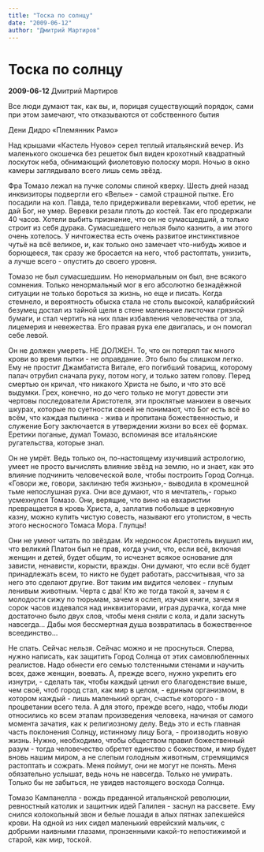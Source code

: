 ```yaml
---
title: "Тоска по солнцу"
date: "2009-06-12"
author: "Дмитрий Мартиров"
---
```


# Тоска по солнцу

**2009-06-12** Дмитрий Мартиров

Все люди думают так, как вы, и, порицая существующий порядок, сами при этом замечают, что отказываются от собственного бытия

Дени Дидро «Племянник Рамо»

Над крышами «Кастель Нуово» серел теплый итальянский вечер. Из маленького окошечка без решеток был виден крохотный квадратный лоскуток неба, обнимающий фиолетовую полоску моря. Ночью в окно камеры заглядывало всего лишь семь звёзд.

Фра Томазо лежал на пучке соломы спиной кверху. Шесть дней назад инквизиторы подвергли его «Велье» - самой страшной пытке. Его посадили на кол. Павда, тело придерживали веревками, чтоб еретик, не дай Бог, не умер. Веревки резали плоть до костей. Так его продержали 40 часов. Хотели выбить признание, что он не сумасшедший, а только строит из себя дурака. Сумасшедшего нельзя было казнить, а им этого очень хотелось. У ничтожества есть очень развитое инстинктивное чутьё на всё великое, и, как только оно замечает что-нибудь живое и борющееся, так сразу же бросается на него, чтоб растоптать, унизить, а лучше всего - опустить до своего уровня.

Томазо не был сумасшедшим. Но ненормальным он был, вне всякого сомнения. Только ненормальный мог в его абсолютно безнадёжной ситуации не только бороться за жизнь, но еще и писать. Когда стемнело, и вероятность обыска стала не столь высокой, калабрийский безумец достал из тайной щели в стене маленькие листочки грязной бумаги, и стал чертить на них план избавления человечества от зла, лицемерия и невежества. Его правая рука еле двигалась, и он помогал себе левой.

Он не должен умереть. НЕ ДОЛЖЕН. То, что он потерял так много крови во время пытки - не оправдание. Это было бы слишком легко. Ему не простит Джамбатиста Витале, его погибший товарищ, которому палач отрубил сначала руку, потом ногу, и только затем голову. Перед смертью он кричал, что никакого Христа не было, и что это всё выдумки. Грех, конечно, но до чего только не могут довести эти чертовы последователи Аристотеля, эти проклятые манихеи в овечьих шкурах, которые по суетности своей не понимают, что Бог есть всё во всём, что каждая пылинка - жива и пропитана божественностью, и служение Богу заключается в утверждении жизни во всех её формах. Еретики поганые, думал Томазо, вспоминая все итальянские ругательства, которые знал.

Он не умрёт. Ведь только он, по-настоящему изучивший астрологию, умеет не просто вычислять влияние звёзд на землю, но и знает, как это влияние подчинить человеческой воле, чтобы построить Город Солнца. «Говори же, говори, заклинаю тебя жизнью»,- выводила в кромешной тьме непослушная рука. Они все думают, что я мечтатель,- горько усмехнулся Томазо. Они, верящие, что вино на евхаристии превращается в кровь Христа, а, заплатив побольше в церковную казну, можно купить чистую совесть, называют его утопистом, в честь этого несносного Томаса Мора. Глупцы!

Они не умеют читать по звёздам. Их недоносок Аристотель внушил им, что великий Платон был не прав, когда учил, что, если всё, включая женщин и детей, будет общим, то исчезнет всякое основание для зависти, ненависти, корысти, вражды. Они думают, что если всё будет принадлежать всем, то никто не будет работать, рассчитывая, что за него это сделают другие. Вот таким им видится человек - глупым ленивым животным. Черта с два! Кто же тогда такой я, зачем я с молодости сижу по тюрьмам, зачем я ослеп, изучая книги, зачем я сорок часов издевался над инквизиторами, играя дурачка, когда мне достаточно было двух слов, чтобы меня сняли с кола, и дали заснуть навсегда... Дабы моя бессмертная душа возвратилась в божественное всеединство...

Не спать. Сейчас нельзя. Сейчас можно и не проснуться. Сперва, нужно написать, как защитить Город Солнца от этих самовлюбленных реалистов. Надо обнести его семью толстенными стенами и научить всех, даже женщин, воевать. А, прежде всего, нужно укрепить его изнутри, - сделать так, чтобы каждый ценил его благоденствие выше, чем своё, чтоб город стал, как мир в целом, - единым организмом, в котором каждый - лишь маленький орган, счастье которого - в процветании всего тела. А для этого, прежде всего, надо, чтобы люди относились ко всем этапам произведения человека, начиная от самого момента зачатия, как к религиозному делу. Ведь это и есть главная часть поклонения Солнцу, истинному лицу Бога, - производить новую жизнь. Нужно, необходимо, чтобы обществом правил божественный разум - тогда человечество обретет единство с божеством, и мир будет вновь нашим миром, а не слепым голодным животным, стремящимся растоптать и сожрать. Меня поймут, они не могут не понять. Меня обязательно услышат, ведь ночь не навсегда. Только не умирать. Только бы не забыться, не увидев настоящего восхода Солнца.

Томазо Кампанелла - вождь преданной итальянской революции, ревностный католик и защитник идей Галилея - заснул на рассвете. Ему снился колокольный звон и белые лошади в алых пятнах запекшейся крови. На одной из них сидел маленький еврейский мальчик, с добрыми наивными глазами, пронзенными какой-то непостижимой и старой, как мир, тоской.